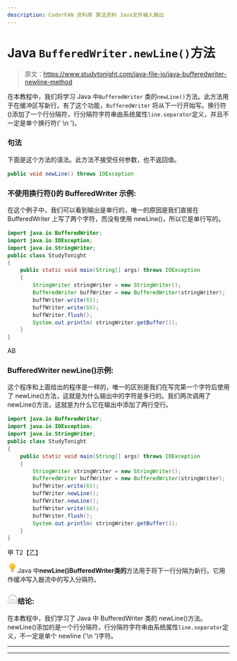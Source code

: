 ```yaml
---
description: CoderFAN 资料库 算法资料 Java文件输入输出
---
```


# Java `BufferedWriter.newLine()`方法

> 原文：<https://www.studytonight.com/java-file-io/java-bufferedwriter-newline-method>

在本教程中，我们将学习 Java 中`BufferedWriter` 类的`newLine()`方法。此方法用于在缓冲区写新行。有了这个功能，`BufferedWriter` 将从下一行开始写。换行符()添加了一个行分隔符，行分隔符字符串由系统属性`line.separator`定义，并且不一定是单个换行符(' \n ')。

### 句法

下面是这个方法的语法。此方法不接受任何参数，也不返回值。

```java
public void newLine() throws IOException
```

### 不使用换行符()的 BufferedWriter 示例:

在这个例子中，我们可以看到输出是单行的，唯一的原因是我们直接在 BufferedWriter 上写了两个字符，而没有使用 newLine()，所以它是单行写的。

```java
import java.io.BufferedWriter;
import java.io.IOException;
import java.io.StringWriter;
public class StudyTonight 
{
	public static void main(String[] args) throws IOException 
	{ 
		StringWriter stringWriter = new StringWriter(); 
		BufferedWriter buffWriter = new BufferedWriter(stringWriter);
		buffWriter.write(65); 
		buffWriter.write(66); 
		buffWriter.flush(); 
		System.out.println( stringWriter.getBuffer()); 
	} 
}
```

AB

### BufferedWriter newLine()示例:

这个程序和上面给出的程序是一样的，唯一的区别是我们在写完第一个字符后使用了 newLine()方法，这就是为什么输出中的字符是多行的。我们两次调用了 newLine()方法，这就是为什么它在输出中添加了两行空行。

```java
import java.io.BufferedWriter;
import java.io.IOException;
import java.io.StringWriter;
public class StudyTonight 
{
	public static void main(String[] args) throws IOException 
	{ 
		StringWriter stringWriter = new StringWriter(); 
		BufferedWriter buffWriter = new BufferedWriter(stringWriter);
		buffWriter.write(65); 
		buffWriter.newLine();
		buffWriter.newLine();
		buffWriter.write(66); 
		buffWriter.flush(); 
		System.out.println( stringWriter.getBuffer()); 
	} 
}
```

甲
T2【乙】

![enlightened](img/bcefbc0bebd753ed2a05f55c0b74d9f0.png "enlightened")Java 中**newLine()**BufferedWriter**类的**方法用于将下一行分隔为新行。它用作缓冲写入器流中的写入分隔符。

### ![mail](img/6ad6846af98aad278a954670e0e6f06b.png "mail")结论:

在本教程中，我们学习了 Java 中 BufferedWriter 类的 newLine()方法。newLine()添加的是一个行分隔符，行分隔符字符串由系统属性`line.separator`定义，不一定是单个 newline ('\n ')字符。

* * *

* * *